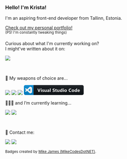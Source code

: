 ### Hello! I'm Krista!
I'm an aspiring front-end developer from Tallinn, Estonia.

<a href="https://xves.netlify.app/" target="_blank"> Check out my personal portfolio!</a> <br>
<sup>(PS! I'm constantly tweaking things)</sup>

Curious about what I'm currently working on? <br>
I might've written about it on:

<a href="https://peakd.com/@xves" target="_blank"><img src="https://xves.netlify.app/assets/hive.svg"/></a>

<br>

🔪 My weapons of choice are...

<a href="https://en.wikipedia.org/wiki/HTML" target="_blank"><img src="https://github.com/MikeCodesDotNET/ColoredBadges/blob/master/png/dev/languages/html.png"/></a> <a href="https://en.wikipedia.org/wiki/Cascading_Style_Sheets" target="_blank"><img src="https://github.com/MikeCodesDotNET/ColoredBadges/blob/master/png/dev/languages/css3.png"/></a> <a href="https://en.wikipedia.org/wiki/JavaScript" target="_blank"><img src="https://github.com/MikeCodesDotNET/ColoredBadges/blob/master/png/dev/languages/js.png"/></a> <a href="https://code.visualstudio.com" target="_blank"><img src="https://github.com/MikeCodesDotNET/ColoredBadges/blob/master/png/dev/tools/visualstudio_code.png"/></a>

👩🏼‍🎓 and I’m currently learning...

<a href="https://vuejs.org/" target="_blank"><img src="https://github.com/MikeCodesDotNET/ColoredBadges/blob/master/png/dev/frameworks/vue.png"/></a> <a href="https://sass-lang.com/" target="_blank"><img src="https://github.com/MikeCodesDotNET/ColoredBadges/blob/master/png/dev/languages/sass.png"/></a>

<br>

📧 Contact me:

<a href="mailto:kristaveske@gmail.com"><img src="https://raw.githubusercontent.com/MikeCodesDotNET/ColoredBadges/master/png/social/email_me.png"/></a>
<a href="https://www.linkedin.com/in/krista-veske/" target="_blank"><img src="https://raw.githubusercontent.com/MikeCodesDotNET/ColoredBadges/master/png/social/linkedin.png"/></a>

<sup>Badges created by <a href="https://github.com/MikeCodesDotNET" target="_blank">Mike James (MikeCodesDotNET)</a>.</sup>
